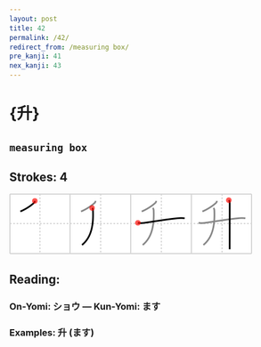 ```yaml
---
layout: post
title: 42
permalink: /42/
redirect_from: /measuring box/
pre_kanji: 41
nex_kanji: 43
---
```


# {升}

## `measuring box`

## Strokes: 4

<div class="stroke"><img src="../images/E58D87.png" /></div>

## Reading:

### On-Yomi: ショウ &mdash; Kun-Yomi: ます

### Examples: 升 (ます)
